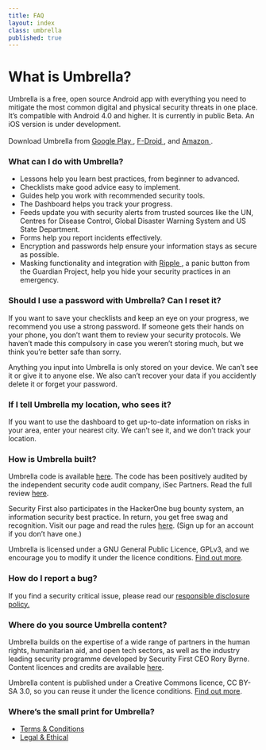 ```yaml
---
title: FAQ
layout: index
class: umbrella
published: true
---
```

<div class="intro">
  <div class="container">
    <div class="row">
      <div class="col-lg-12 col-md-12">
        <div class="d-none d-lg-block spacer-top100"></div>
        <h1 class="">What is Umbrella?</h1>
        <div class="home-description spacer-bottom100">Umbrella is a free, open source Android app with everything you need to mitigate the most common digital and physical security threats in one place. It’s compatible with Android 4.0 and higher. It is currently in public Beta. An iOS version is under development. <br><br>
Download Umbrella from  <a href="https://play.google.com/store/apps/details?id=org.secfirst.umbrella">
         Google Play
        </a>,  <a href="https://secfirst.org/fdroid/repo/?fingerprint=39EB57052F8D684514176819D1645F6A0A7BD943DBC31AB101949006AC0BC228">
         F-Droid
        </a>, and <a href="https://www.amazon.com/Security-First-Umbrella-made-easy/dp/B01AKN9M1Y">
         Amazon
        </a>. 
</div>		
      </div>
    </div>
  </div>
</div>
<div class="container">
	<div class="row spacer-top100">
		<div class="col-8 offset-lg-2 spacer-bottom30">
			<h3 class="green">What can I do with Umbrella?</h3>
			<ul>
				<li>Lessons help you learn best practices, from beginner to advanced.</li>
				<li>Checklists make good advice easy to implement.</li>
				<li>Guides help you work with recommended security tools.</li>
				<li>The Dashboard helps you track your progress.</li>
				<li>Feeds update you with security alerts from trusted sources like the UN, Centres for Disease Control, Global Disaster Warning System and US State Department.</li>
				<li>Forms help you report incidents effectively.</li>
				<li>Encryption and passwords help ensure your information stays as secure as possible.</li>
				<li>Masking functionality and integration with  <a href="https://play.google.com/store/apps/details?id=info.guardianproject.ripple">
         Ripple
        </a>, a panic button from the Guardian Project, help you hide your security practices in an emergency.</li>
			</ul>
		</div>
	</div>
	<div class="row">
		<div class="col-8 offset-lg-2 spacer-bottom30">
			<h3 class="green">Should I use a password with Umbrella? Can I reset it? </h3>
			<p>If you want to save your checklists and keep an eye on your progress, we recommend you use a strong password. If someone gets their hands on your phone, you don’t want them to review your security protocols. We haven’t made this compulsory in case you weren’t storing much, but we think you’re better safe than sorry.</p>
			<p>Anything you input into Umbrella is only stored on your device. We can’t see it or give it to anyone else. We also can’t recover your data if you accidently delete it or forget your password.</p>
		</div>
	</div>
	<div class="row">
		<div class="col-8 offset-lg-2 spacer-bottom30">
			<h3 class="green">If I tell Umbrella my location, who sees it?</h3>
			<p>If you want to use the dashboard to get up-to-date information on risks in your area, enter your nearest city. We can’t see it, and we don’t track your location.</p>
		</div>
	</div>
	<div class="row">
		<div class="col-8 offset-lg-2 spacer-bottom30">
			<h3 class="green">How is Umbrella built?</h3>
			<p>Umbrella code is available <a href="https://github.com/securityfirst/Umbrella_android">here</a>. The code has been positively audited by the independent security code audit company, iSec Partners. Read the full review <a href="https://www.nccgroup.trust/uk/our-research/security-first-umbrella/">here</a>.</p>
			<p>Security First also participates in the HackerOne bug bounty system, an information security best practice. In return, you get free swag and recognition. Visit our page and read the rules <a href="https://hackerone.com/security_first">here</a>. (Sign up for an account if you don’t have one.)</p>
			<p>Umbrella is licensed under a GNU General Public Licence, GPLv3, and we encourage you to modify it under the licence conditions. <a href="https://www.gnu.org/licenses/gpl-3.0.en.html">Find out more</a>.</p>
		</div>
	</div>
	<div class="row">
		<div class="col-8 offset-lg-2 spacer-bottom30">
			<h3 class="green">How do I report a bug?</h3>
			<p>If you find a security critical issue, please read our <a href="https://secfirst.org/legal.html">responsible disclosure policy.</a></p>
		</div>
	</div>
	<div class="row">
		<div class="col-8 offset-lg-2 spacer-bottom30">
			<h3 class="green">Where do you source Umbrella content?</h3>
			<p>Umbrella builds on the expertise of a wide range of partners in the human rights, humanitarian aid, and open tech sectors, as well as the industry leading security programme developed by Security First CEO Rory Byrne. Content licences and credits are available <a href="https://github.com/securityfirst/Umbrella_content"> here</a>.</p>
			<p>Umbrella content is published under a Creative Commons licence, CC BY-SA 3.0, so you can reuse it under the licence conditions. <a href="https://creativecommons.org/licenses/by-sa/3.0/"> Find out more</a>.</p>
		</div>
	</div>
	<div class="row spacer-bottom100">
		<div class="col-8 offset-lg-2">
			<h3 class="green">Where’s the small print for Umbrella?</h3>
			<ul>
				<li><a href="https://secfirst.org/terms/">Terms & Conditions</a></li>
				<li><a href="https://secfirst.org/legal/">Legal & Ethical </a></li>
			</ul> 
		</div>
	</div>
</div>
